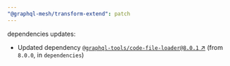 ```yaml
---
"@graphql-mesh/transform-extend": patch
---
```

dependencies updates:
  - Updated dependency [`@graphql-tools/code-file-loader@8.0.1` ↗︎](https://www.npmjs.com/package/@graphql-tools/code-file-loader/v/8.0.1) (from `8.0.0`, in `dependencies`)
